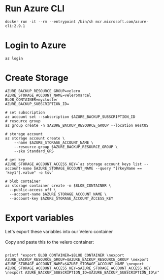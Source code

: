 # Run Azure CLI

```
docker run -it --rm --entrypoint /bin/sh mcr.microsoft.com/azure-cli:2.9.1
```

# Login to Azure

```
az login
```

# Create Storage

```
AZURE_BACKUP_RESOURCE_GROUP=velero
AZURE_STORAGE_ACCOUNT_NAME=veleromarcel
BLOB_CONTAINER=mycluster
AZURE_BACKUP_SUBSCRIPTION_ID=

# set subscription
az account set --subscription $AZURE_BACKUP_SUBSCRIPTION_ID
# resource group
az group create -n $AZURE_BACKUP_RESOURCE_GROUP --location WestUS

# storage account
az storage account create \
    --name $AZURE_STORAGE_ACCOUNT_NAME \
    --resource-group $AZURE_BACKUP_RESOURCE_GROUP \
    --sku Standard_GRS

# get key
AZURE_STORAGE_ACCOUNT_ACCESS_KEY=`az storage account keys list --account-name $AZURE_STORAGE_ACCOUNT_NAME --query "[?keyName == 'key1'].value" -o tsv`

# blob container
az storage container create -n $BLOB_CONTAINER \
  --public-access off \
  --account-name $AZURE_STORAGE_ACCOUNT_NAME \
  --account-key $AZURE_STORAGE_ACCOUNT_ACCESS_KEY

```

# Export variables

Let's export these variables into our Velero container <br/>
<br/>
Copy and paste this to the velero container:
```

printf "export BLOB_CONTAINER=$BLOB_CONTAINER \nexport AZURE_BACKUP_RESOURCE_GROUP=$AZURE_BACKUP_RESOURCE_GROUP \nexport AZURE_STORAGE_ACCOUNT_NAME=$AZURE_STORAGE_ACCOUNT_NAME \nexport AZURE_STORAGE_ACCOUNT_ACCESS_KEY=$AZURE_STORAGE_ACCOUNT_ACCESS_KEY \nexport AZURE_BACKUP_SUBSCRIPTION_ID=$AZURE_BACKUP_SUBSCRIPTION_ID\n"
```